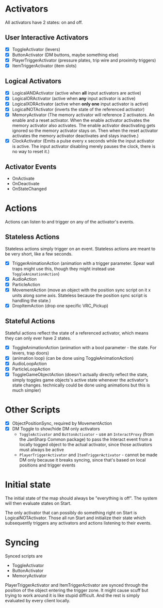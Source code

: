 
# Activators

All activators have 2 states: on and off.

## User Interactive Activators

- [x] ToggleActivator (levers)
- [x] ButtonActivator (DM buttons, maybe something else)
- [x] PlayerTriggerActivator (pressure plates, trip wire and proximity triggers)
- [x] ItemTriggerActivator (item slots)

## Logical Activators

- [x] LogicalANDActivator (active when **all** input activators are active)
- [x] LogicalORActivator (active when **any** input activator is active)
- [x] LogicalXORActivator (active when **only one** input activator is active)
- [x] LogicalNOTActivator (inverts the state of the referenced activator)
- [x] MemoryActivator (The memory activator will reference 2 activators. An enable and a reset activator. When the enable activator activates the memory activator also activates. The enable activator deactivating gets ignored so the memory activator stays on. Then when the reset activator activates the memory activator deactivates and stays inactive.)
- [x] ClockActivator (Emits a pulse every x seconds while the input activator is active. The input activator disabling merely pauses the clock, there is no way to reset it.)

## Activator Events

- OnActivate
- OnDeactivate
- OnStateChanged

# Actions

Actions can listen to and trigger on any of the activator's events.

## Stateless Actions

Stateless actions simply trigger on an event. Stateless actions are meant to be very short, like a few seconds.

- [x] TriggerAnimationAction (animation with a trigger parameter. Spear wall traps might use this, though they might instead use `ToggleAnimationAction`)
- [x] AudioAction
- [x] ParticleAction
- [x] MovementAction (move an object with the position sync script on it x units along some axis. Stateless because the position sync script is handling the state.)
- [x] DropItemAction (drop one specific VRC_Pickup)

## Stateful Actions

Stateful actions reflect the state of a referenced activator, which means they can only ever have 2 states.

- [x] ToggleAnimationAction (animation with a bool parameter - the state. For levers, trap doors)
- [x] (animation loop) (can be done using ToggleAnimationAction)
- [x] AudioLoopAction
- [x] ParticleLoopAction
- [x] ToggleGameObjectAction (doesn't actually directly reflect the state, simply toggles game objects's active state whenever the activator's state changes. technically could be done using animations but this is much simpler)

# Other Scripts

- [x] ObjectPositionSync, required by MovementAction
- [x] DM Toggle to show/hide DM only activators
  - `ToggleActivator` and `ButtonActivator` - use an `InteractProxy` (from the JanSharp Common package) to pass the Interact event from a locally togged object to the actual activator, since those activators must always be active
  - `PlayerTriggerActivator` and `ItemTriggerActivator` - cannot be made DM only because it breaks syncing, since that's based on local positions and trigger events

# Initial state

The initial state of the map should always be "everything is off". The system will then evaluate states on Start.

The only activator that can possibly do something right on Start is LogicalNOTActivator. Those all run Start and initialize their state which subsequently triggers any activators and actions listening to their events.

# Syncing

Synced scripts are

- ToggleActivator
- ButtonActivator
- MemoryActivator

PlayerTriggerActivator and ItemTriggerActivator are synced through the position of the object entering the trigger zone. It might cause scuff but trying to work around it is like stupid difficult. And the rest is simply evaluated by every client locally.
